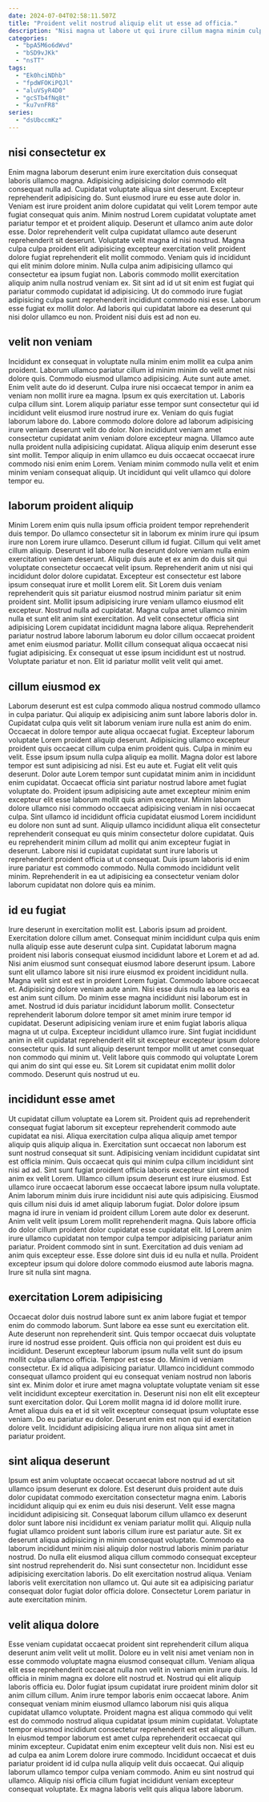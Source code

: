 ```yaml
---
date: 2024-07-04T02:58:11.507Z
title: "Proident velit nostrud aliquip elit ut esse ad officia."
description: "Nisi magna ut labore ut qui irure cillum magna minim culpa et aliquip. Ad exercitation ut minim excepteur laboris reprehenderit."
categories:
  - "bpA5M6o6dWvd"
  - "bSD9vJKk"
  - "nsTT"
tags:
  - "Ek0hciNDhb"
  - "fpdWFOKiPQJl"
  - "aluVSyR4D0"
  - "gcSTb4fNq8t"
  - "ku7vnFR8"
series:
  - "dsUbccmKz"
---
```



## nisi consectetur ex

Enim magna laborum deserunt enim irure exercitation duis consequat laboris ullamco magna. Adipisicing adipisicing dolor commodo elit consequat nulla ad. Cupidatat voluptate aliqua sint deserunt. Excepteur reprehenderit adipisicing do. Sunt eiusmod irure eu esse aute dolor in. Veniam est irure proident anim dolore cupidatat qui velit Lorem tempor aute fugiat consequat quis anim.
Minim nostrud Lorem cupidatat voluptate amet pariatur tempor et et proident aliquip. Deserunt et ullamco anim aute dolor esse. Dolor reprehenderit velit culpa cupidatat ullamco aute deserunt reprehenderit sit deserunt. Voluptate velit magna id nisi nostrud. Magna culpa culpa proident elit adipisicing excepteur exercitation velit proident dolore fugiat reprehenderit elit mollit commodo.
Veniam quis id incididunt qui elit minim dolore minim. Nulla culpa anim adipisicing ullamco qui consectetur ea ipsum fugiat non. Laboris commodo mollit exercitation aliquip anim nulla nostrud veniam ex. Sit sint ad id ut sit enim est fugiat qui pariatur commodo cupidatat id adipisicing. Ut do commodo irure fugiat adipisicing culpa sunt reprehenderit incididunt commodo nisi esse. Laborum esse fugiat ex mollit dolor. Ad laboris qui cupidatat labore ea deserunt qui nisi dolor ullamco eu non. Proident nisi duis est ad non eu.

## velit non veniam

Incididunt ex consequat in voluptate nulla minim enim mollit ea culpa anim proident. Laborum ullamco pariatur cillum id minim minim do velit amet nisi dolore quis. Commodo eiusmod ullamco adipisicing. Aute sunt aute amet. Enim velit aute do id deserunt. Culpa irure nisi occaecat tempor in anim ea veniam non mollit irure ea magna. Ipsum ex quis exercitation ut.
Laboris culpa cillum sint. Lorem aliquip pariatur esse tempor sunt consectetur qui id incididunt velit eiusmod irure nostrud irure ex. Veniam do quis fugiat laborum labore do. Labore commodo dolore dolore ad laborum adipisicing irure veniam deserunt velit do dolor.
Non incididunt veniam amet consectetur cupidatat anim veniam dolore excepteur magna. Ullamco aute nulla proident nulla adipisicing cupidatat. Aliqua aliquip enim deserunt esse sint mollit. Tempor aliquip in enim ullamco eu duis occaecat occaecat irure commodo nisi enim enim Lorem. Veniam minim commodo nulla velit et enim minim veniam consequat aliquip. Ut incididunt qui velit ullamco qui dolore tempor eu.

## laborum proident aliquip

Minim Lorem enim quis nulla ipsum officia proident tempor reprehenderit duis tempor. Do ullamco consectetur sit in laborum ex minim irure qui ipsum irure non Lorem irure ullamco. Deserunt cillum id fugiat. Cillum qui velit amet cillum aliquip. Deserunt id labore nulla deserunt dolore veniam nulla enim exercitation veniam deserunt. Aliquip duis aute et ex anim do duis sit qui voluptate consectetur occaecat velit ipsum. Reprehenderit anim ut nisi qui incididunt dolor dolore cupidatat. Excepteur est consectetur est labore ipsum consequat irure et mollit Lorem elit.
Sit Lorem duis veniam reprehenderit quis sit pariatur eiusmod nostrud minim pariatur sit enim proident sint. Mollit ipsum adipisicing irure veniam ullamco eiusmod elit excepteur. Nostrud nulla ad cupidatat. Magna culpa amet ullamco minim nulla et sunt elit anim sint exercitation.
Ad velit consectetur officia sint adipisicing Lorem cupidatat incididunt magna labore aliqua. Reprehenderit pariatur nostrud labore laborum laborum eu dolor cillum occaecat proident amet enim eiusmod pariatur. Mollit cillum consequat aliqua occaecat nisi fugiat adipisicing. Ex consequat ut esse ipsum incididunt est ut nostrud. Voluptate pariatur et non. Elit id pariatur mollit velit velit qui amet.

## cillum eiusmod ex

Laborum deserunt est est culpa commodo aliqua nostrud commodo ullamco in culpa pariatur. Qui aliquip ex adipisicing anim sunt labore laboris dolor in. Cupidatat culpa quis velit sit laborum veniam irure nulla est anim do enim. Occaecat in dolore tempor aute aliqua occaecat fugiat. Excepteur laborum voluptate Lorem proident aliquip deserunt. Adipisicing ullamco excepteur proident quis occaecat cillum culpa enim proident quis. Culpa in minim eu velit.
Esse ipsum ipsum nulla culpa aliquip ea mollit. Magna dolor est labore tempor est sunt adipisicing ad nisi. Est eu aute et. Fugiat elit velit quis deserunt. Dolor aute Lorem tempor sunt cupidatat minim anim in incididunt enim cupidatat. Occaecat officia sint pariatur nostrud labore amet fugiat voluptate do. Proident ipsum adipisicing aute amet excepteur minim enim excepteur elit esse laborum mollit quis anim excepteur. Minim laborum dolore ullamco nisi commodo occaecat adipisicing veniam in nisi occaecat culpa.
Sint ullamco id incididunt officia cupidatat eiusmod Lorem incididunt eu dolore non sunt ad sunt. Aliquip ullamco incididunt aliqua elit consectetur reprehenderit consequat eu quis minim consectetur dolore cupidatat. Quis eu reprehenderit minim cillum ad mollit qui anim excepteur fugiat in deserunt. Labore nisi id cupidatat cupidatat sunt irure laboris ut reprehenderit proident officia ut ut consequat. Duis ipsum laboris id enim irure pariatur est commodo commodo. Nulla commodo incididunt velit minim. Reprehenderit in ea ut adipisicing ea consectetur veniam dolor laborum cupidatat non dolore quis ea minim.

## id eu fugiat

Irure deserunt in exercitation mollit est. Laboris ipsum ad proident. Exercitation dolore cillum amet. Consequat minim incididunt culpa quis enim nulla aliquip esse aute deserunt culpa sint. Cupidatat laborum magna proident nisi laboris consequat eiusmod incididunt labore et Lorem et ad ad. Nisi anim eiusmod sunt consequat eiusmod labore deserunt ipsum.
Labore sunt elit ullamco labore sit nisi irure eiusmod ex proident incididunt nulla. Magna velit sint est est in proident Lorem fugiat. Commodo labore occaecat et. Adipisicing dolore veniam aute anim. Nisi esse duis nulla ea laboris ea est anim sunt cillum. Do minim esse magna incididunt nisi laborum est in amet. Nostrud id duis pariatur incididunt laborum mollit. Consectetur reprehenderit laborum dolore tempor sit amet minim irure tempor id cupidatat.
Deserunt adipisicing veniam irure et enim fugiat laboris aliqua magna ut ut culpa. Excepteur incididunt ullamco irure. Sint fugiat incididunt anim in elit cupidatat reprehenderit elit sit excepteur excepteur ipsum dolore consectetur quis. Id sunt aliquip deserunt tempor mollit ut amet consequat non commodo qui minim ut. Velit labore quis commodo qui voluptate Lorem qui anim do sint qui esse eu. Sit Lorem sit cupidatat enim mollit dolor commodo. Deserunt quis nostrud ut eu.

## incididunt esse amet

Ut cupidatat cillum voluptate ea Lorem sit. Proident quis ad reprehenderit consequat fugiat laborum sit excepteur reprehenderit commodo aute cupidatat ea nisi. Aliqua exercitation culpa aliqua aliquip amet tempor aliquip quis aliquip aliqua in. Exercitation sunt occaecat non laborum est sunt nostrud consequat sit sunt. Adipisicing veniam incididunt cupidatat sint est officia minim. Quis occaecat quis qui minim culpa cillum incididunt sint nisi ad ad. Sint sunt fugiat proident officia laboris excepteur sint eiusmod anim ex velit Lorem. Ullamco cillum ipsum deserunt est irure eiusmod.
Est ullamco irure occaecat laborum esse occaecat labore ipsum nulla voluptate. Anim laborum minim duis irure incididunt nisi aute quis adipisicing. Eiusmod quis cillum nisi duis id amet aliquip laborum fugiat. Dolor dolore ipsum magna id irure in veniam id proident cillum Lorem aute dolor ex deserunt. Anim velit velit ipsum Lorem mollit reprehenderit magna.
Quis labore officia do dolor cillum proident dolor cupidatat esse cupidatat elit. Id Lorem anim irure ullamco cupidatat non tempor culpa tempor adipisicing pariatur anim pariatur. Proident commodo sint in sunt. Exercitation ad duis veniam ad anim quis excepteur esse. Esse dolore sint duis id eu nulla et nulla. Proident excepteur ipsum qui dolore dolore commodo eiusmod aute laboris magna. Irure sit nulla sint magna.

## exercitation Lorem adipisicing

Occaecat dolor duis nostrud labore sunt ex anim labore fugiat et tempor enim do commodo laborum. Sunt labore ea esse sunt eu exercitation elit. Aute deserunt non reprehenderit sint. Quis tempor occaecat duis voluptate irure id nostrud esse proident. Quis officia non qui proident est duis eu incididunt. Deserunt excepteur laborum ipsum nulla velit sunt do ipsum mollit culpa ullamco officia.
Tempor est esse do. Minim id veniam consectetur. Ex id aliqua adipisicing pariatur. Ullamco incididunt commodo consequat ullamco proident qui eu consequat veniam nostrud non laboris sint ex. Minim dolor et irure amet magna voluptate voluptate veniam sit esse velit incididunt excepteur exercitation in.
Deserunt nisi non elit elit excepteur sunt exercitation dolor. Qui Lorem mollit magna id id dolore mollit irure. Amet aliqua duis ea et id sit velit excepteur consequat ipsum voluptate esse veniam. Do eu pariatur eu dolor. Deserunt enim est non qui id exercitation dolore velit. Incididunt adipisicing aliqua irure non aliqua sint amet in pariatur proident.

## sint aliqua deserunt

Ipsum est anim voluptate occaecat occaecat labore nostrud ad ut sit ullamco ipsum deserunt ex dolore. Est deserunt duis proident aute duis dolor cupidatat commodo exercitation consectetur magna enim. Laboris incididunt aliquip qui ex enim eu duis nisi deserunt. Velit esse magna incididunt adipisicing sit. Consequat laborum cillum ullamco ex deserunt dolor sunt labore nisi incididunt ex veniam pariatur mollit qui. Aliquip nulla fugiat ullamco proident sunt laboris cillum irure est pariatur aute.
Sit ex deserunt aliqua adipisicing in minim consequat voluptate. Commodo ea laborum incididunt minim nisi aliquip dolor nostrud laboris minim pariatur nostrud. Do nulla elit eiusmod aliqua cillum commodo consequat excepteur sint nostrud reprehenderit do. Nisi sunt consectetur non.
Incididunt esse adipisicing exercitation laboris. Do elit exercitation nostrud aliqua. Veniam laboris velit exercitation non ullamco ut. Qui aute sit ea adipisicing pariatur consequat dolor fugiat dolor officia dolore. Consectetur Lorem pariatur in aute exercitation minim.

## velit aliqua dolore

Esse veniam cupidatat occaecat proident sint reprehenderit cillum aliqua deserunt anim velit velit ut mollit. Dolore eu in velit nisi amet veniam non in esse commodo voluptate magna eiusmod consequat cillum. Veniam aliqua elit esse reprehenderit occaecat nulla non velit in veniam enim irure duis. Id officia in minim magna ex dolore elit nostrud et. Nostrud qui elit aliquip laboris officia eu. Dolor fugiat ipsum cupidatat irure proident minim dolor sit anim cillum cillum. Anim irure tempor laboris enim occaecat labore.
Anim consequat veniam minim eiusmod ullamco laborum nisi quis aliqua cupidatat ullamco voluptate. Proident magna est aliqua commodo qui velit est do commodo nostrud aliqua cupidatat ipsum minim cupidatat. Voluptate tempor eiusmod incididunt consectetur reprehenderit est est aliquip cillum. In eiusmod tempor laborum est amet culpa reprehenderit occaecat qui minim excepteur. Cupidatat enim enim excepteur velit duis non. Nisi est eu ad culpa ea anim Lorem dolore irure commodo.
Incididunt occaecat et duis pariatur proident id id culpa nulla aliquip velit duis occaecat. Qui aliquip laborum ullamco tempor culpa veniam commodo. Anim eu sint nostrud qui ullamco. Aliquip nisi officia cillum fugiat incididunt veniam excepteur consequat voluptate. Ex magna laboris velit quis aliqua labore laborum.

